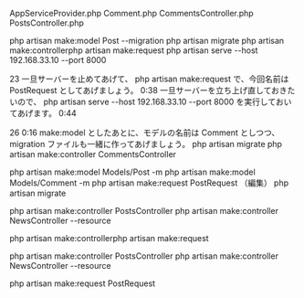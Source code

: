 AppServiceProvider.php
Comment.php
CommentsController.php
PostsController.php











php artisan make:model Post --migration
php artisan migrate
php artisan make:controllerphp artisan make:request
php artisan serve --host 192.168.33.10 --port 8000


23
一旦サーバーを止めてあげて、 php artisan make:request で、今回名前は PostRequest としてあげましょう。
0:38
一旦サーバーを立ち上げ直しておきたいので、 php artisan serve --host 192.168.33.10 --port 8000 を実行しておいてあげます。
0:44


26
0:16
make:model としたあとに、モデルの名前は Comment としつつ、 migration ファイルも一緒に作ってあげましょう。
php artisan migrate
php artisan make:controller CommentsController




php artisan make:model Models/Post -m 
php artisan make:model Models/Comment -m 
php artisan make:request PostRequest
（編集）
php artisan migrate



php artisan make:controller PostsController
php artisan make:controller NewsController --resource


php artisan make:controllerphp artisan make:request

php artisan make:controller PostsController
php artisan make:controller NewsController --resource


php artisan make:request PostRequest




